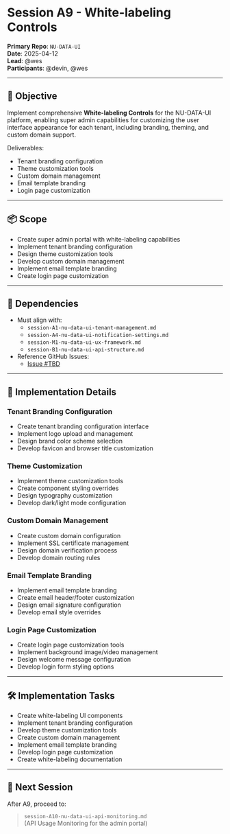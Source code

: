 # Session A9 - White-labeling Controls

**Primary Repo**: `NU-DATA-UI`  
**Date**: 2025-04-12  
**Lead**: @wes  
**Participants**: @devin, @wes

---

## 🎯 Objective

Implement comprehensive **White-labeling Controls** for the NU-DATA-UI platform, enabling super admin capabilities for customizing the user interface appearance for each tenant, including branding, theming, and custom domain support.

Deliverables:
- Tenant branding configuration
- Theme customization tools
- Custom domain management
- Email template branding
- Login page customization

---

## 📦 Scope

- Create super admin portal with white-labeling capabilities
- Implement tenant branding configuration
- Design theme customization tools
- Develop custom domain management
- Implement email template branding
- Create login page customization

---

## 🔗 Dependencies

- Must align with:
  - `session-A1-nu-data-ui-tenant-management.md`
  - `session-A4-nu-data-ui-notification-settings.md`
  - `session-M1-nu-data-ui-ux-framework.md`
  - `session-B1-nu-data-ui-api-structure.md`
- Reference GitHub Issues:
  - [Issue #TBD](https://github.com/nu-gui/NU-DATA-UI/issues)

---

## 🧠 Implementation Details

### Tenant Branding Configuration
- Create tenant branding configuration interface
- Implement logo upload and management
- Design brand color scheme selection
- Develop favicon and browser title customization

### Theme Customization
- Implement theme customization tools
- Create component styling overrides
- Design typography customization
- Develop dark/light mode configuration

### Custom Domain Management
- Create custom domain configuration
- Implement SSL certificate management
- Design domain verification process
- Develop domain routing rules

### Email Template Branding
- Implement email template branding
- Create email header/footer customization
- Design email signature configuration
- Develop email style overrides

### Login Page Customization
- Create login page customization tools
- Implement background image/video management
- Design welcome message configuration
- Develop login form styling options

---

## 🛠️ Implementation Tasks

- Create white-labeling UI components
- Implement tenant branding configuration
- Develop theme customization tools
- Create custom domain management
- Implement email template branding
- Develop login page customization
- Create white-labeling documentation

---

## 🚀 Next Session

After A9, proceed to:
> `session-A10-nu-data-ui-api-monitoring.md`  
> (API Usage Monitoring for the admin portal)
